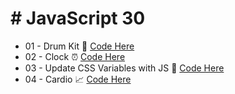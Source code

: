 # # JavaScript 30

- 01 - Drum Kit :musical_score: [Code Here](https://github.com/KewinLizarraga/JavaScript30/tree/master/JavaScriptDrumKit)
- 02 - Clock :alarm_clock: [Code Here](https://github.com/KewinLizarraga/JavaScript30/tree/master/02_Clock)
- 03 - Update CSS Variables with JS :art: [Code Here](https://github.com/KewinLizarraga/JavaScript30/tree/master/03_UpdateCSSVariablesWithJS)
- 04 - Cardio :chart_with_upwards_trend: [Code Here](https://github.com/KewinLizarraga/JavaScript30/tree/master/04_Cardio)